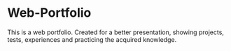 # Web-Portfolio
 This is a web portfolio. Created for a better presentation, showing projects, tests, experiences and practicing the acquired knowledge.

